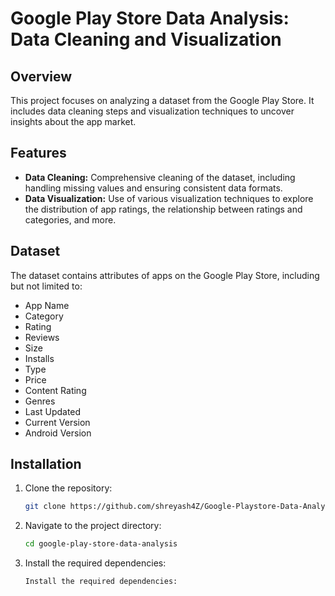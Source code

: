 # Google Play Store Data Analysis: Data Cleaning and Visualization

## Overview

This project focuses on analyzing a dataset from the Google Play Store. It includes data cleaning steps and visualization techniques to uncover insights about the app market.

## Features

- **Data Cleaning:** Comprehensive cleaning of the dataset, including handling missing values and ensuring consistent data formats.
- **Data Visualization:** Use of various visualization techniques to explore the distribution of app ratings, the relationship between ratings and categories, and more.

## Dataset

The dataset contains attributes of apps on the Google Play Store, including but not limited to:
- App Name
- Category
- Rating
- Reviews
- Size
- Installs
- Type
- Price
- Content Rating
- Genres
- Last Updated
- Current Version
- Android Version

## Installation

1. Clone the repository:
   ```bash
   git clone https://github.com/shreyash4Z/Google-Playstore-Data-Analysis
2. Navigate to the project directory:
   ```bash
   cd google-play-store-data-analysis
3. Install the required dependencies:
   ```bash
   Install the required dependencies:
